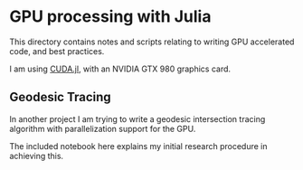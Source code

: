 # GPU processing with Julia 

This directory contains notes and scripts relating to writing GPU accelerated code, and best practices.

I am using [CUDA.jl](https://juliagpu.gitlab.io/CUDA.jl/), with an NVIDIA GTX 980 graphics card.


## Geodesic Tracing
In another project I am trying to write a geodesic intersection tracing algorithm with parallelization support for the GPU.

The included notebook here explains my initial research procedure in achieving this.